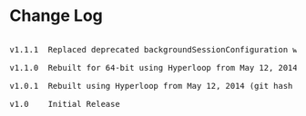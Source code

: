 # Change Log
<pre>

v1.1.1  Replaced deprecated backgroundSessionConfiguration with backgroundSessionConfigurationWithIdentifier. [MOD-1892]

v1.1.0  Rebuilt for 64-bit using Hyperloop from May 12, 2014 (git hash b4dc4ae44d951ad5c65860543ac026fb54b419d1) [TIMOB-18090]

v1.0.1  Rebuilt using Hyperloop from May 12, 2014 (git hash b4dc4ae44d951ad5c65860543ac026fb54b419d1)

v1.0    Initial Release
